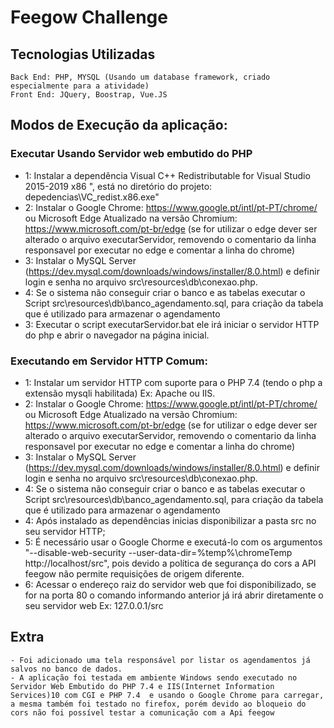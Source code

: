 # Feegow Challenge
 
## Tecnologias Utilizadas
    Back End: PHP, MYSQL (Usando um database framework, criado especialmente para a atividade)
    Front End: JQuery, Boostrap, Vue.JS
 
 
## Modos de Execução da aplicação:
### Executar Usando Servidor web embutido do PHP
 
- 1: Instalar a dependência Visual C++ Redistributable for Visual Studio 2015-2019 x86 ", está no diretório do projeto: depedencias\VC_redist.x86.exe"
- 2: Instalar o Google Chrome: https://www.google.pt/intl/pt-PT/chrome/ ou Microsoft Edge Atualizado na versão Chromium: https://www.microsoft.com/pt-br/edge (se for utilizar o edge dever ser alterado o arquivo executarServidor, removendo o comentario da linha responsavel por executar no edge e comentar a linha do chrome)
- 3: Instalar o MySQL Server  (https://dev.mysql.com/downloads/windows/installer/8.0.html)  e definir login e senha no arquivo src\resources\db\conexao.php.
- 4: Se o sistema não conseguir criar o banco e as tabelas executar o Script src\resources\db\banco_agendamento.sql, para criação da tabela que é utilizado para armazenar o agendamento
- 3: Executar o script executarServidor.bat ele irá iniciar o servidor HTTP do php e abrir o navegador na página inicial.
 
 
### Executando em Servidor HTTP Comum:
-  1: Instalar um servidor HTTP com suporte para o PHP 7.4 (tendo o php a extensão mysqli habilitada) Ex: Apache ou IIS.
-  2: Instalar o Google Chrome: https://www.google.pt/intl/pt-PT/chrome/ ou Microsoft Edge Atualizado na versão Chromium: https://www.microsoft.com/pt-br/edge (se for utilizar o edge dever ser alterado o arquivo executarServidor, removendo o comentario da linha responsavel por executar no edge e comentar a linha do chrome)
-  3: Instalar o MySQL Server (https://dev.mysql.com/downloads/windows/installer/8.0.html) e definir login e senha no arquivo src\resources\db\conexao.php.
-  4: Se o sistema não conseguir criar o banco e as tabelas executar o Script src\resources\db\banco_agendamento.sql, para criação da tabela que é utilizado para armazenar o agendamento
-  4: Após instalado as dependências inicias disponibilizar a pasta src no seu servidor HTTP;
-  5: É necessário usar o Google Chorme e executá-lo com os argumentos "--disable-web-security  --user-data-dir=%temp%\chromeTemp http://localhost/src", pois devido a política de segurança do cors a API feegow não permite requisições de origem diferente.
-  6: Acessar o endereço raiz do servidor web que foi disponibilizado, se for na porta 80 o comando informando anterior já irá abrir diretamente o seu servidor web Ex: 127.0.0.1/src
 
## Extra
    - Foi adicionado uma tela responsável por listar os agendamentos já salvos no banco de dados.
    - A aplicação foi testada em ambiente Windows sendo executado no Servidor Web Embutido do PHP 7.4 e IIS(Internet Information Services)10 com CGI e PHP 7.4  e usando o Google Chrome para carregar, a mesma também foi testado no firefox, porém devido ao bloqueio do cors não foi possível testar a comunicação com a Api feegow

